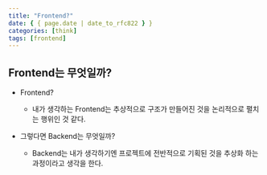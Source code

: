 ```yaml
---
title: "Frontend?"
date: { { page.date | date_to_rfc822 } }
categories: [think]
tags: [frontend]
---
```


## Frontend는 무엇일까?

- Frontend?

  - 내가 생각하는 Frontend는 추상적으로 구조가 만들어진 것을 논리적으로 펼치는 행위인 것 같다.

- 그렇다면 Backend는 무엇일까?
  - Backend는 내가 생각하기엔 프로젝트에 전반적으로 기획된 것을 추상화 하는 과정이라고 생각을 한다.
